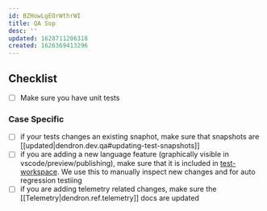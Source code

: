 ```yaml
---
id: BZHowLgEOrWthrWI
title: QA Sop
desc: ''
updated: 1628711286318
created: 1626369413296
---
```



## Checklist
- [ ] Make sure you have unit tests 

### Case Specific
- [ ] if your tests changes an existing snaphot, make sure that snapshots are [[updated|dendron.dev.qa#updating-test-snapshots]]
- [ ] if you are adding a new language feature (graphically visible in vscode/preview/publishing), make sure that it is included in [test-workspace](https://github.com/dendronhq/dendron/blob/feat/hashtag-tags/test-workspace/dendron.yml#L1:L1). We use this to manually inspect new changes and for auto regression testiing 
- [ ] if you are adding telemetry related changes, make sure the [[Telemetry|dendron.ref.telemetry]] docs are updated
